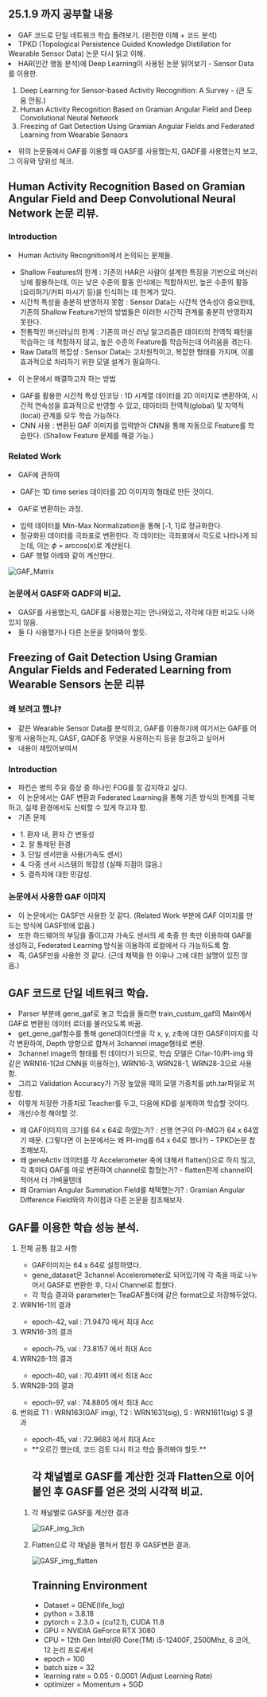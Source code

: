 ## 25.1.9 까지 공부할 내용
<li> GAF 코드로 단일 네트워크 학습 돌려보기. (완전한 이해 + 코드 분석) </li>
<li> TPKD (Topological Persistence Guided Knowledge Distillation for Wearable Sensor Data) 논문 다시 읽고 이해. </li>
<li> HAR(인간 행동 분석)에 Deep Learning이 사용된 논문 읽어보기 - Sensor Data를 이용한. </li>
<ol>
<li> Deep Learning for Sensor-based Activity Recognition: A Survey - (큰 도움 안됨.) </li>
<li> Human Activity Recognition Based on Gramian Angular Field and Deep Convolutional Neural Network </li>
<li> Freezing of Gait Detection Using Gramian Angular Fields and Federated Learning from Wearable Sensors </li>
</ol>
<li> 위의 논문들에서 GAF를 이용할 때 GASF를 사용했는지, GADF를 사용했는지 보고, 그 이유와 당위성 체크. </li>



## Human Activity Recognition Based on Gramian Angular Field and Deep Convolutional Neural Network 논문 리뷰.
### Introduction
<li> Human Activity Recognition에서 논의되는 문제들. </li>
<ul>
<li> Shallow Features의 한계 : 기존의 HAR은 사람이 설계한 특징을 기반으로 머신러닝에 활용하는데, 이는 낮은 수준의 활동 인식에는 적합하지만, 높은 수준의 활동 (요리하기/커피 마시기 등)을 인식하는 데 한계가 있다. </li>
<li> 시간적 특성을 충분히 반영하지 못함 : Sensor Data는 시간적 연속성이 중요한데, 기존의 Shallow Feature기반의 방법들은 이러한 시간적 관계를 충분히 반영하지 못한다. </li>
<li> 전통적인 머신러닝의 한계 : 기존의 머신 러닝 알고리즘은 데이터의 전역적 패턴을 학습하는 데 적합하지 않고, 높은 수준의 Feature를 학습하는데 어려움을 겪는다. </li>
<li> Raw Data의 복잡성 : Sensor Data는 고차원적이고, 복잡한 형태를 가지며, 이를 효과적으로 처리하기 위한 모델 설계가 필요하다. </li>
</ul>

<li> 이 논문에서 해결하고자 하는 방법 </li>
<ul>
<li> GAF를 활용한 시간적 특성 인코딩 : 1D 시계열 데이터를 2D 이미지로 변환하여, 시간적 연속성을 효과적으로 반영할 수 있고, 데이터의 전역적(global) 및 지역적(local) 관계를 모두 학습 가능하다. </li>
<li> CNN 사용 : 변환된 GAF 이미지를 입력받아 CNN을 통해 자동으로 Feature를 학습한다. (Shallow Feature 문제를 해결 가능.) </li>
</ul>

### Related Work
<li> GAF에 관하여 </li>
<ul>
<li> GAF는 1D time series 데이터를 2D 이미지의 형태로 만든 것이다. </li>
</ul>
<li> GAF로 변환하는 과정. </li>
<ul>
<li> 입력 데이터를 Min-Max Normalization을 통해 [-1, 1]로 정규화한다. </li>
<li> 정규화된 데이터를 극좌표로 변환한다. 각 데이터는 극좌표에서 각도로 나타나게 되는데, 이는  𝜙 = arccos(x)로 계산된다.</li>
<li> GAF 행렬 아레와 같이 계산한다. </li>
</ul>

![GAF_Matrix](https://github.com/wjdwocks/ML-DNN/raw/main/markdown/25년/25.1.9/GAF_Matrix.png)

### 논문에서 GASF와 GADF의 비교.
<li> GASF를 사용했는지, GADF를 사용했는지는 안나와있고, 각각에 대한 비교도 나와있지 않음. </li>
<li> 둘 다 사용했거나 다른 논문을 찾아봐야 할듯. </li>



## Freezing of Gait Detection Using Gramian Angular Fields and Federated Learning from Wearable Sensors 논문 리뷰
### 왜 보려고 했냐?
<li> 같은 Wearable Sensor Data를 분석하고, GAF를 이용하기에 여기서는 GAF를 어떻게 사용하는지, GASF, GADF중 무엇을 사용하는지 등을 참고하고 싶어서 </li>
<li> 내용이 재밌어보여서 </li>

### Introduction
<li> 파킨슨 병의 주요 증상 중 하나인 FOG를 잘 감지하고 싶다. </li>
<li> 이 논문에서는 GAF 변환과 Federated Learning을 통해 기존 방식의 한계를 극복하고, 실제 환경에서도 신뢰할 수 있게 하고자 함. </li>
<li> 기존 문제 </li>
<ul>
<li> 1. 환자 내, 환자 간 변동성 </li>
<li> 2. 잘 통제된 환경 </li>
<li> 3. 단일 센서만을 사용(가속도 센서) </li>
<li> 4. 다중 센서 시스템의 복잡성 (실패 지점이 많음.) </li>
<li> 5. 결측치에 대한 민감성. </li>
</ul>

### 논문에서 사용한 GAF 이미지
<li> 이 논문에서는 GASF만 사용한 것 같다. (Related Work 부분에 GAF 이미지를 만드는 방식에 GASF밖에 없음.) </li>
<li> 또한 하드웨어의 부담을 줄이고자 가속도 센서의 세 축중 한 축만 이용하여 GAF를 생성하고, Federated Learning 방식을 이용하여 로컬에서 다 가능하도록 함. </li>
<li> 즉, GASF만을 사용한 것 같다. (근데 채택을 한 이유나 그에 대한 설명이 있진 않음.) </li>





## GAF 코드로 단일 네트워크 학습.
<li> Parser 부분에 gene_gaf로 놓고 학습을 돌리면 train_custum_gaf의 Main에서 GAF로 변환된 데이터 로더를 불러오도록 바꿈. </li>
<li> get_gene_gaf함수를 통해 gene데이터셋을 각 x, y, z축에 대한 GASF이미지를 각각 변환하여, Depth 방향으로 합쳐서 3channel image형태로 변환. </li>
<li> 3channel image의 형태를 띈 데이터가 되므로, 학습 모델은 Cifar-10/PI-img 와 같은 WRN16-1(2d CNN을 이용하는), WRN16-3, WRN28-1, WRN28-3으로 사용함. </li>
<li> 그리고 Validation Accuracy가 가장 높았을 때의 모델 가중치를 pth.tar파일로 저장함. </li>
<li> 이렇게 저장한 가중치로 Teacher를 두고, 다음에 KD를 설계하여 학습할 것이다. </li>
<li> 개선/수정 해야할 것. </li>
<ul>
<li> 왜 GAF이미지의 크기를 64 x 64로 하였는가? : 선행 연구의 PI-IMG가 64 x 64였기 때문. (그렇다면 이 논문에서는 왜 PI-img를 64 x 64로 했나?) - TPKD논문 참조해보자. </li>
<li> 왜 geneActiv 데이터를 각 Accelerometer 축에 대해서 flatten()으로 하지 않고, 각 축마다 GAF를 따로 변환하여 channel로 합쳤는가? - flatten한게 channel이 적어서 더 가벼울텐데 </li>
<li> 왜 Gramian Angular Summation Field를 채택했는가? : Gramian Angular Difference Field와의 차이점과 다른 논문을 참조해보자. </li>
</ul>

## GAF를 이용한 학습 성능 분석.
<ol>

<li> 전체 공통 참고 사항 </li>
<ul>
<li> GAF이미지는 64 x 64로 설정하였다. </li>
<li> gene_dataset은 3channel Accelerometer로 되어있기에 각 축을 따로 나누어서 GASF로 변환한 후, 다시 Channel로 합쳤다. </li>
<li> 각 학습 결과와 parameter는 TeaGAF폴더에 같은 format으로 저장해두었다. </li>
</ul>

<li> WRN16-1의 결과 </li>
<ul>
<li> epoch-42, val : 71.9470 에서 최대 Acc </li>
</ul>

<li> WRN16-3의 결과 </li>
<ul>
<li> epoch-75, val : 73.8157 에서 최대 Acc </li>
</ul>

<li> WRN28-1의 결과 </li>
<ul>
<li> epoch-40, val : 70.4911 에서 최대 Acc </li>
</ul>

<li> WRN28-3의 결과 </li>
<ul>
<li> epoch-97, val : 74.8805 에서 최대 Acc </li>
</ul>

<li> 번외로 T1 : WRN163(GAF img), T2 : WRN1631(sig), S : WRN1611(sig) S 결과 </li>
<ul>
<li> epoch-45, val : 72.9683 에서 최대 Acc </li>
<li> **오르긴 했는데, 코드 검토 다시 하고 학습 돌려봐야 할듯.** </li>
</ul>

<ol>

## 각 채널별로 GASF를 계산한 것과 Flatten으로 이어붙인 후 GASF를 얻은 것의 시각적 비교.
<li> 각 채널별로 GASF를 계산한 결과 </li>

![GAF_img_3ch](https://github.com/wjdwocks/ML-DNN/raw/main/markdown/25년/25.1.9/GAF_img_3ch.png)
<li> Flatten으로 각 채널을 펼쳐서 합친 후 GASF변환 결과. </li>

![GASF_img_flatten](https://github.com/wjdwocks/ML-DNN/raw/main/markdown/25년/25.1.9/GASF_img_flatten.png)




## Trainning Environment
<ul>
<li> Dataset = GENE(life_log) </li> 
<li> python = 3.8.18 </li>
<li> pytorch = 2.3.0 + (cu12.1), CUDA 11.8 </li>
<li> GPU = NVIDIA GeForce RTX 3080 </li>
<li> CPU = 12th Gen Intel(R) Core(TM) i5-12400F, 2500Mhz, 6 코어, 12 논리 프로세서 </li>
<li> epoch = 100 </li>
<li> batch size = 32 </li>
<li> learning rate = 0.05 - 0.0001 (Adjust Learning Rate) </li>
<li> optimizer = Momentum + SGD </li>
</ul>